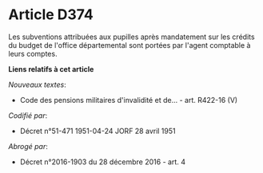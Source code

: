 # Article D374

Les subventions attribuées aux pupilles après mandatement sur les crédits du budget de l'office départemental sont portées
par l'agent comptable à leurs comptes.

**Liens relatifs à cet article**

_Nouveaux textes_:

  - Code des pensions militaires d'invalidité et de... - art. R422-16 (V)

_Codifié par_:

  - Décret n°51-471 1951-04-24 JORF 28 avril 1951

_Abrogé par_:

  - Décret n°2016-1903 du 28 décembre 2016 - art. 4
